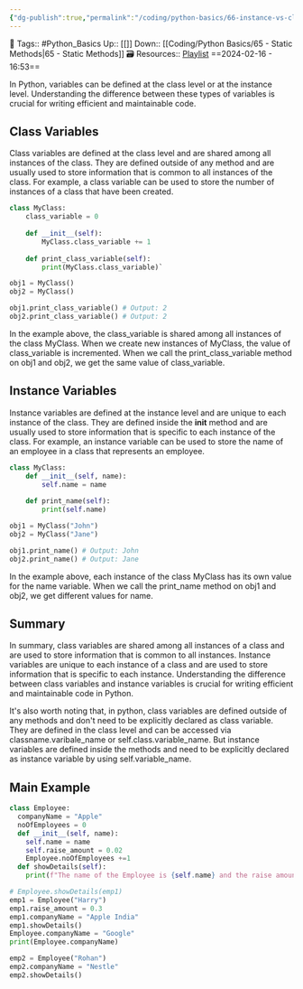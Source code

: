 ```yaml
---
{"dg-publish":true,"permalink":"/coding/python-basics/66-instance-vs-class-variables/","dgPassFrontmatter":true,"noteIcon":"3","created":"2024-02-16T16:53:15.694+05:30","updated":"2024-02-16T16:56:21.163+05:30"}
---
```


🧶 Tags:: #Python_Basics 
Up:: [[]]
Down:: [[Coding/Python Basics/65 - Static Methods\|65 - Static Methods]]
🗃 Resources:: [Playlist](https://www.youtube.com/playlist?list=PLu0W_9lII9agwh1XjRt242xIpHhPT2llg)
==2024-02-16 - 16:53==

In Python, variables can be defined at the class level or at the instance level. Understanding the difference between these types of variables is crucial for writing efficient and maintainable code.

## Class Variables
Class variables are defined at the class level and are shared among all instances of the class. They are defined outside of any method and are usually used to store information that is common to all instances of the class. For example, a class variable can be used to store the number of instances of a class that have been created.

```python
class MyClass:
	class_variable = 0
	
	def __init__(self):
		MyClass.class_variable += 1
		
	def print_class_variable(self):
		print(MyClass.class_variable)`        

obj1 = MyClass()
obj2 = MyClass()

obj1.print_class_variable() # Output: 2
obj2.print_class_variable() # Output: 2
```

In the example above, the class_variable is shared among all instances of the class MyClass. When we create new instances of MyClass, the value of class_variable is incremented. When we call the print_class_variable method on obj1 and obj2, we get the same value of class_variable.

## Instance Variables
Instance variables are defined at the instance level and are unique to each instance of the class. They are defined inside the **init** method and are usually used to store information that is specific to each instance of the class. For example, an instance variable can be used to store the name of an employee in a class that represents an employee.

```python
class MyClass:
	def __init__(self, name):
		self.name = name
		
	def print_name(self):
		print(self.name)

obj1 = MyClass("John")
obj2 = MyClass("Jane")

obj1.print_name() # Output: John
obj2.print_name() # Output: Jane
```

In the example above, each instance of the class MyClass has its own value for the name variable. When we call the print_name method on obj1 and obj2, we get different values for name.

## Summary
In summary, class variables are shared among all instances of a class and are used to store information that is common to all instances. Instance variables are unique to each instance of a class and are used to store information that is specific to each instance. Understanding the difference between class variables and instance variables is crucial for writing efficient and maintainable code in Python.

It's also worth noting that, in python, class variables are defined outside of any methods and don't need to be explicitly declared as class variable. They are defined in the class level and can be accessed via classname.varibale_name or self.class.variable_name. But instance variables are defined inside the methods and need to be explicitly declared as instance variable by using self.variable_name.

## Main Example
```python
class Employee:
  companyName = "Apple"
  noOfEmployees = 0
  def __init__(self, name):
    self.name = name
    self.raise_amount = 0.02
    Employee.noOfEmployees +=1
  def showDetails(self):
    print(f"The name of the Employee is {self.name} and the raise amount in {self.noOfEmployees} sized {self.companyName} is {self.raise_amount}")

# Employee.showDetails(emp1)
emp1 = Employee("Harry")
emp1.raise_amount = 0.3
emp1.companyName = "Apple India" 
emp1.showDetails()
Employee.companyName = "Google"
print(Employee.companyName)

emp2 = Employee("Rohan")
emp2.companyName = "Nestle"
emp2.showDetails()
```